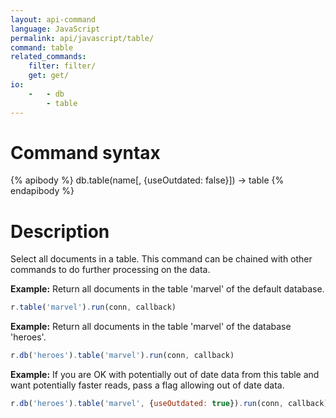 ```yaml
---
layout: api-command
language: JavaScript
permalink: api/javascript/table/
command: table
related_commands:
    filter: filter/
    get: get/
io:
    -   - db
        - table
---
```


# Command syntax #

{% apibody %}
db.table(name[, {useOutdated: false}]) &rarr; table
{% endapibody %}

# Description #

Select all documents in a table. This command can be chained with other commands to do
further processing on the data.

__Example:__ Return all documents in the table 'marvel' of the default database.

```js
r.table('marvel').run(conn, callback)
```

__Example:__ Return all documents in the table 'marvel' of the database 'heroes'.

```js
r.db('heroes').table('marvel').run(conn, callback)
```

__Example:__ If you are OK with potentially out of date data from this table and want
potentially faster reads, pass a flag allowing out of date data.

```js
r.db('heroes').table('marvel', {useOutdated: true}).run(conn, callback)
```

